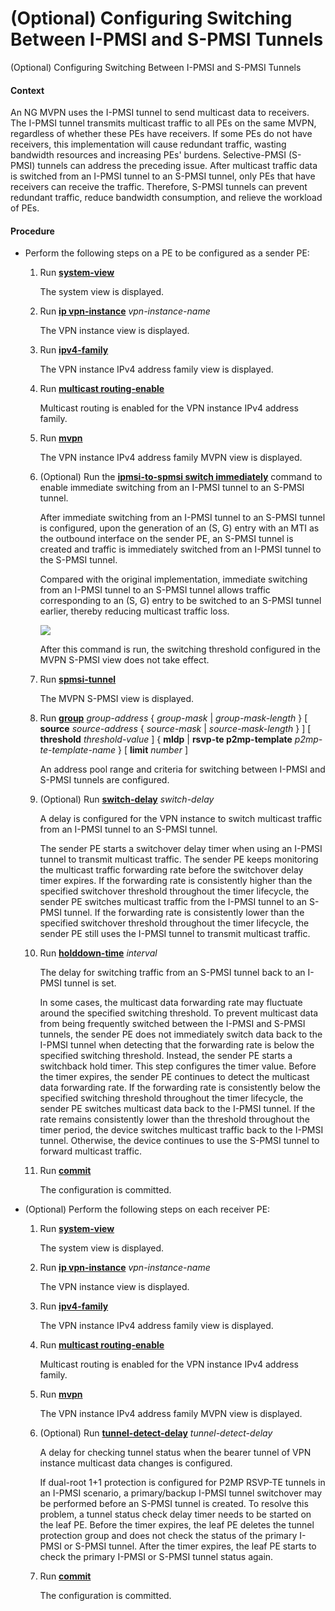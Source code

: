 (Optional) Configuring Switching Between I-PMSI and S-PMSI Tunnels
==================================================================

(Optional) Configuring Switching Between I-PMSI and S-PMSI Tunnels

#### Context

An NG MVPN uses the I-PMSI tunnel to send multicast data to receivers. The I-PMSI tunnel transmits multicast traffic to all PEs on the same MVPN, regardless of whether these PEs have receivers. If some PEs do not have receivers, this implementation will cause redundant traffic, wasting bandwidth resources and increasing PEs' burdens. Selective-PMSI (S-PMSI) tunnels can address the preceding issue. After multicast traffic data is switched from an I-PMSI tunnel to an S-PMSI tunnel, only PEs that have receivers can receive the traffic. Therefore, S-PMSI tunnels can prevent redundant traffic, reduce bandwidth consumption, and relieve the workload of PEs.


#### Procedure

* Perform the following steps on a PE to be configured as a sender PE:
  1. Run [**system-view**](cmdqueryname=system-view)
     
     
     
     The system view is displayed.
  2. Run [**ip vpn-instance**](cmdqueryname=ip+vpn-instance) *vpn-instance-name*
     
     
     
     The VPN instance view is displayed.
  3. Run [**ipv4-family**](cmdqueryname=ipv4-family)
     
     
     
     The VPN instance IPv4 address family view is displayed.
  4. Run [**multicast routing-enable**](cmdqueryname=multicast+routing-enable)
     
     
     
     Multicast routing is enabled for the VPN instance IPv4 address family.
  5. Run [**mvpn**](cmdqueryname=mvpn)
     
     
     
     The VPN instance IPv4 address family MVPN view is displayed.
  6. (Optional) Run the [**ipmsi-to-spmsi switch immediately**](cmdqueryname=ipmsi-to-spmsi+switch+immediately) command to enable immediate switching from an I-PMSI tunnel to an S-PMSI tunnel.
     
     
     
     After immediate switching from an I-PMSI tunnel to an S-PMSI tunnel is configured, upon the generation of an (S, G) entry with an MTI as the outbound interface on the sender PE, an S-PMSI tunnel is created and traffic is immediately switched from an I-PMSI tunnel to the S-PMSI tunnel.
     
     Compared with the original implementation, immediate switching from an I-PMSI tunnel to an S-PMSI tunnel allows traffic corresponding to an (S, G) entry to be switched to an S-PMSI tunnel earlier, thereby reducing multicast traffic loss.
     
     ![](../../../../public_sys-resources/note_3.0-en-us.png) 
     
     After this command is run, the switching threshold configured in the MVPN S-PMSI view does not take effect.
  7. Run [**spmsi-tunnel**](cmdqueryname=spmsi-tunnel)
     
     
     
     The MVPN S-PMSI view is displayed.
  8. Run [**group**](cmdqueryname=group+MVPN+S-PMSI) *group-address* { *group-mask* | *group-mask-length* } [ **source** *source-address* { *source-mask* | *source-mask-length* } ] [ **threshold** *threshold-value* ] { **mldp** | **rsvp-te p2mp-template** *p2mp-te-template-name* } [ **limit** *number* ]
     
     
     
     An address pool range and criteria for switching between I-PMSI and S-PMSI tunnels are configured.
  9. (Optional) Run [**switch-delay**](cmdqueryname=switch-delay) *switch-delay*
     
     
     
     A delay is configured for the VPN instance to switch multicast traffic from an I-PMSI tunnel to an S-PMSI tunnel.
     
     
     
     The sender PE starts a switchover delay timer when using an I-PMSI tunnel to transmit multicast traffic. The sender PE keeps monitoring the multicast traffic forwarding rate before the switchover delay timer expires. If the forwarding rate is consistently higher than the specified switchover threshold throughout the timer lifecycle, the sender PE switches multicast traffic from the I-PMSI tunnel to an S-PMSI tunnel. If the forwarding rate is consistently lower than the specified switchover threshold throughout the timer lifecycle, the sender PE still uses the I-PMSI tunnel to transmit multicast traffic.
  10. Run [**holddown-time**](cmdqueryname=holddown-time) *interval*
      
      
      
      The delay for switching traffic from an S-PMSI tunnel back to an I-PMSI tunnel is set.
      
      
      
      In some cases, the multicast data forwarding rate may fluctuate around the specified switching threshold. To prevent multicast data from being frequently switched between the I-PMSI and S-PMSI tunnels, the sender PE does not immediately switch data back to the I-PMSI tunnel when detecting that the forwarding rate is below the specified switching threshold. Instead, the sender PE starts a switchback hold timer. This step configures the timer value. Before the timer expires, the sender PE continues to detect the multicast data forwarding rate. If the forwarding rate is consistently below the specified switching threshold throughout the timer lifecycle, the sender PE switches multicast data back to the I-PMSI tunnel. If the rate remains consistently lower than the threshold throughout the timer period, the device switches multicast traffic back to the I-PMSI tunnel. Otherwise, the device continues to use the S-PMSI tunnel to forward multicast traffic.
  11. Run [**commit**](cmdqueryname=commit)
      
      
      
      The configuration is committed.
* (Optional) Perform the following steps on each receiver PE:
  1. Run [**system-view**](cmdqueryname=system-view)
     
     
     
     The system view is displayed.
  2. Run [**ip vpn-instance**](cmdqueryname=ip+vpn-instance) *vpn-instance-name*
     
     
     
     The VPN instance view is displayed.
  3. Run [**ipv4-family**](cmdqueryname=ipv4-family)
     
     
     
     The VPN instance IPv4 address family view is displayed.
  4. Run [**multicast routing-enable**](cmdqueryname=multicast+routing-enable)
     
     
     
     Multicast routing is enabled for the VPN instance IPv4 address family.
  5. Run [**mvpn**](cmdqueryname=mvpn)
     
     
     
     The VPN instance IPv4 address family MVPN view is displayed.
  6. (Optional) Run [**tunnel-detect-delay**](cmdqueryname=tunnel-detect-delay) *tunnel-detect-delay*
     
     
     
     A delay for checking tunnel status when the bearer tunnel of VPN instance multicast data changes is configured.
     
     
     
     If dual-root 1+1 protection is configured for P2MP RSVP-TE tunnels in an I-PMSI scenario, a primary/backup I-PMSI tunnel switchover may be performed before an S-PMSI tunnel is created. To resolve this problem, a tunnel status check delay timer needs to be started on the leaf PE. Before the timer expires, the leaf PE deletes the tunnel protection group and does not check the status of the primary I-PMSI or S-PMSI tunnel. After the timer expires, the leaf PE starts to check the primary I-PMSI or S-PMSI tunnel status again.
  7. Run [**commit**](cmdqueryname=commit)
     
     
     
     The configuration is committed.